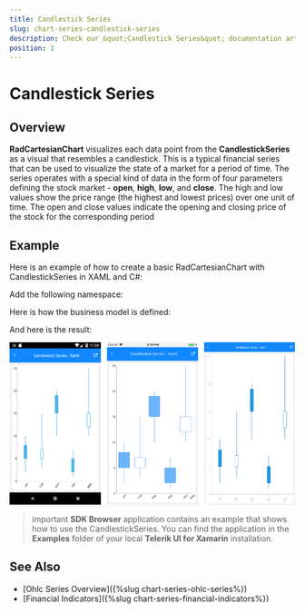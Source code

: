 ```yaml
---
title: Candlestick Series
slug: chart-series-candlestick-series
description: Check our &quot;Candlestick Series&quot; documentation article for Telerik Chart for Xamarin control.
position: 1
---
```


# Candlestick Series

## Overview

**RadCartesianChart** visualizes each data point from the **CandlestickSeries** as a visual that resembles a candlestick. This is a typical financial series that can be used to visualize the state of a market for a period of time. The series operates with a special kind of data in the form of four parameters defining the stock market - **open**, **high**, **low**, and **close**. The high and low values show the price range (the highest and lowest prices) over one unit of time. The open and close values indicate the opening and closing price of the stock for the corresponding period

## Example

Here is an example of how to create a basic RadCartesianChart with CandlestickSeries in XAML and C#:

<snippet id='chart-series-candlestick-xaml'/>
<snippet id='chart-series-candlestick-csharp'/> 

Add the following namespace:

<snippet id='xmlns-telerikchart'/>

Here is how the business model is defined:

<snippet id='chart-ohlc-datapoint-csharp'/>

And here is the result:

![Basic Candlestick](images/candlestick_series.png)

>important **SDK Browser** application contains an example that shows how to use the CandlestickSeries. You can find the application in the **Examples** folder of your local **Telerik UI for Xamarin** installation.

## See Also

- [Ohlc Series Overview]({%slug chart-series-ohlc-series%})
- [Financial Indicators]({%slug chart-series-financial-indicators%})

